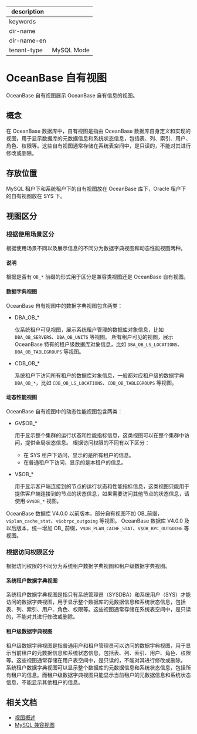 |description||
|---|---|
|keywords||
|dir-name||
|dir-name-en||
|tenant-type|MySQL Mode|

# OceanBase 自有视图

OceanBase 自有视图展示 OceanBase 自有信息的视图。

## 概念

在 OceanBase 数据库中，自有视图是指由 OceanBase 数据库自身定义和实现的视图，用于显示数据库的元数据信息和系统状态信息，包括表、列、索引、用户、角色、权限等。这些自有视图通常存储在系统表空间中，是只读的，不能对其进行修改或删除。

## 存放位置

MySQL 租户下和系统租户下的自有视图放在 OceanBase 库下，Oracle 租户下的自有视图放在 SYS 下。

## 视图区分

### 根据使用场景区分

根据使用场景不同以及展示信息的不同分为数据字典视图和动态性能视图两种。

<main id="notice" type='explain'>
  <h4>说明</h4>
  <p>根据是否有 <code>OB_*</code> 前缀的形式用于区分是兼容类视图还是 OceanBase 自有视图。</p>
</main>

#### 数据字典视图

OceanBase 自有视图中的数据字典视图包含两类：

* DBA_OB_*

  仅系统租户可见视图，展示系统租户管理的数据库对象信息，比如 `DBA_OB_SERVERS`、`DBA_OB_UNITS` 等视图。
  所有租户可见的视图，展示 OceanBase 特有的租户级数据库对象信息，比如 `DBA_OB_LS_LOCATIONS`、`DBA_OB_TABLEGROUPS` 等视图。

* CDB_OB_*

  系统租户下访问所有租户的数据库对象信息，一般都对应租户级的数据字典 `DBA_OB_*`，比如 `CDB_OB_LS_LOCATIONS`、`CDB_OB_TABLEGROUPS` 等视图。

#### 动态性能视图

OceanBase 自有视图中的动态性能视图包含两类：

* GV$OB_*

  用于显示整个集群的运行状态和性能指标信息，这类视图可以在整个集群中访问，提供全局状态信息。
  根据访问权限的不同有以下区分：
  * 在 SYS 租户下访问，显示的是所有租户的信息。
  * 在普通租户下访问，显示的是本租户的信息。

* V$OB_*

  用于显示客户端连接到的节点的运行状态和性能指标信息，这类视图只能用于提供客户端连接到的节点的状态信息，如果需要访问其他节点的状态信息，请使用 `GV$OB_*` 视图。

OceanBase 数据库 V4.0.0 以前版本，部分自有视图不加 OB_前缀，`v$plan_cache_stat`、`v$obrpc_outgoing` 等视图。
OceanBase 数据库 V4.0.0 及以后版本，统一增加 OB_ 前缀，`V$OB_PLAN_CACHE_STAT`、`V$OB_RPC_OUTGOING` 等视图。

### 根据访问权限区分

根据访问权限的不同分为系统租户数据字典视图和租户级数据字典视图。

#### 系统租户数据字典视图

系统租户数据字典视图是指只有系统管理员（SYSDBA）和系统用户（SYS）才能访问的数据字典视图，用于显示整个数据库的元数据信息和系统状态信息，包括表、列、索引、用户、角色、权限等。这些视图通常存储在系统表空间中，是只读的，不能对其进行修改或删除。

#### 租户级数据字典视图

租户级数据字典视图是指普通用户和租户管理员可以访问的数据字典视图，用于显示当前租户的元数据信息和系统状态信息，包括表、列、索引、用户、角色、权限等。这些视图通常存储在用户表空间中，是只读的，不能对其进行修改或删除。
系统租户数据字典视图可以显示整个数据库的元数据信息和系统状态信息，包括所有租户的信息。而租户级数据字典视图只能显示当前租户的元数据信息和系统状态信息，不能显示其他租户的信息。

## 相关文档

* [视图概述](100.standard-view-overview-of-mysql-mode.md)
* [MySQL 兼容视图](300.mysql-compatible-standard-view-of-mysql-mode.md)
